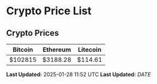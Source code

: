# Crypto Price List

## Crypto Prices
| Bitcoin | Ethereum | Litecoin |
| ------- | -------- | -------- |
| $102815 | $3188.28 | $114.61 |
**Last Updated:** 2025-01-28 11:52 UTC
**Last Updated:** $DATE$
